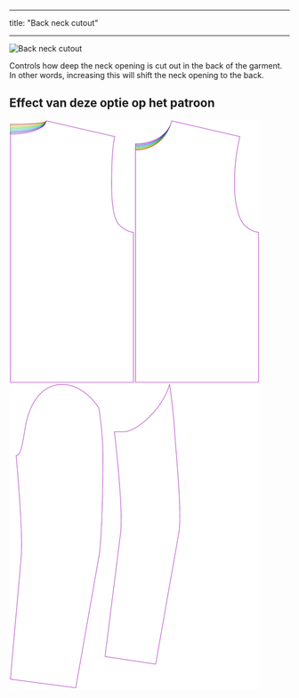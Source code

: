 - - -
title: "Back neck cutout"
- - -

![Back neck cutout](backneckcutout.svg)

Controls how deep the neck opening is cut out in the back of the garment. In other words, increasing this will shift the neck opening to the back.

## Effect van deze optie op het patroon

![This image shows the effect of this option by superimposing several variants that have a different value for this option](bent_backneckcutout_sample.svg "Effect of this option on the pattern")
